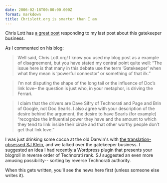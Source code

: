 ```yaml
---
date: 2006-02-18T00:00:00.000Z
format: markdown
title: Chrislott.org is smarter than I am
---
```


Chris Lott has <a href="http://www.chrislott.org/2006/02/18/gatekeepers-and-terminology/">a great post</a> responding to my last post about this gatekeeper business.

As I commented on his blog:

> Well said, Chris Lott.org! I know you used my blog post as a example of disagreement, but you have stated my central point quite well: “The issue here is that many in this debate use the term ‘Gatekeeper’ when what they mean is ‘powerful connector’ or something of that ilk.”

> I’m not disputing the shape of the long tail or the influence of Doc’s link love– the question is just who, in your metaphor, is driving the Ferrari.

> I claim that the drivers are Dave Sifry of Technorati and Page and Brin of Google, not Doc Searls. I also agree with your description of the desire behind the argument, the desire to have Searls (for example) “recognize the influential power they have and the amount to which they tend to link inside their circle and that other worthy people don’t get that link love.”

I was just drinking some cocoa at the old Darwin's with <a href="http://blogs.law.harvard.edu/sj/">the translation-obsessed SJ Klein</a>, and we talked over the gatekeeper business. I suggested an idea I had recently:a Wordpress plugin that presents your blogroll in reverse order of Technorati rank. SJ suggested an even more amusing possibility-- sorting by reverse Technorati authority.

When this gets written, you'll see the news here first (unless someone else writes it).
